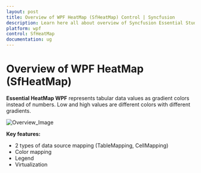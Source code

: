 ```yaml
---
layout: post
title: Overview of WPF HeatMap (SfHeatMap) Control | Syncfusion
description: Learn here all about overview of Syncfusion Essential Studio WPF HeatMap (SfHeatMap) control, its elements, and more.
platform: wpf
control: SfHeatMap
documentation: ug
---
```


# Overview of WPF HeatMap (SfHeatMap)

**Essential HeatMap WPF** represents tabular data values as gradient colors instead of numbers. Low and high values are different colors with different gradients.

![Overview_Image](Images/Overview_img1.jpeg)

**Key features:**

* 2 types of data source mapping (TableMapping, CellMapping)
* Color mapping
* Legend
* Virtualization


